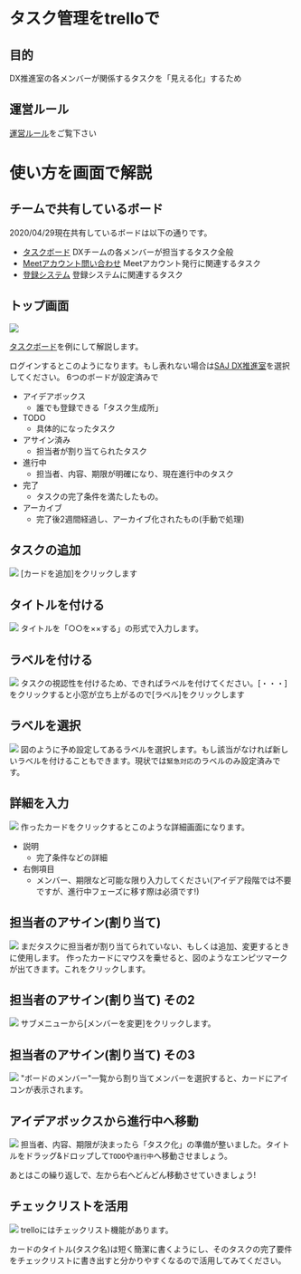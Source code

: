 # タスク管理をtrelloで


## 目的
DX推進室の各メンバーが関係するタスクを「見える化」するため

## 運営ルール
[運営ルール](https://github.com/jt-t/saj-kanban-rules/wiki/DX%E6%8E%A8%E9%80%B2%E5%AE%A4%E3%82%BF%E3%82%B9%E3%82%AF%E7%AE%A1%E7%90%86%E3%83%AB%E3%83%BC%E3%83%AB%E6%A1%88)をご覧下さい

# 使い方を画面で解説

## チームで共有しているボード
2020/04/29現在共有しているボードは以下の通りです。

* [タスクボード](https://trello.com/b/WveLpZEk) DXチームの各メンバーが担当するタスク全般
* [Meetアカウント問い合わせ](https://trello.com/b/7ScwcyPs) Meetアカウント発行に関連するタスク
* [登録システム](https://trello.com/b/P2SEZxwW) 登録システムに関連するタスク

## トップ画面
![](./img/dx_trello1.jpg)

[タスクボード](https://trello.com/b/WveLpZEk)を例にして解説します。

ログインするとこのようになります。もし表れない場合は[SAJ DX推進室](https://trello.com/b/WveLpZEk)を選択してください。
6つのボードが設定済みで

* アイデアボックス
	* 誰でも登録できる「タスク生成所」
* TODO
	* 具体的になったタスク
* アサイン済み
	* 担当者が割り当てられたタスク
* 進行中
	* 担当者、内容、期限が明確になり、現在進行中のタスク
* 完了
	* タスクの完了条件を満たしたもの。
* アーカイブ
	* 完了後2週間経過し、アーカイブ化されたもの(手動で処理)

## タスクの追加
![](./img/dx_trello_add_card.jpg)
[カードを追加]をクリックします

## タイトルを付ける
![](./img/dx_trello2.jpg)
タイトルを「○○を××する」の形式で入力します。

## ラベルを付ける
![](./img/dx_trello3.jpg)
タスクの視認性を付けるため、できればラベルを付けてください。[・・・]をクリックすると小窓が立ち上がるので[ラベル]をクリックします

## ラベルを選択
![](./img/dx_trello4.jpg)
図のように予め設定してあるラベルを選択します。もし該当がなければ新しいラベルを付けることもできます。現状では`緊急対応`のラベルのみ設定済みです。

## 詳細を入力
![](./img/dx_trello5.jpg)
作ったカードをクリックするとこのような詳細画面になります。
* 説明
	* 完了条件などの詳細
* 右側項目
	* メンバー、期限など可能な限り入力してください(アイデア段階では不要ですが、進行中フェーズに移す際は必須です!)

## 担当者のアサイン(割り当て)
![](./img/dx_trello6-1.jpg)
まだタスクに担当者が割り当てられていない、もしくは追加、変更するときに使用します。
作ったカードにマウスを乗せると、図のようなエンピツマークが出てきます。これをクリックします。

## 担当者のアサイン(割り当て) その2
![](./img/dx_trello6.jpg)
サブメニューから[メンバーを変更]をクリックします。

## 担当者のアサイン(割り当て) その3
![](./img/dx_trello7.jpg)
"ボードのメンバー"一覧から割り当てメンバーを選択すると、カードにアイコンが表示されます。

## アイデアボックスから進行中へ移動
![](./img/dx_trello8.jpg)
担当者、内容、期限が決まったら「タスク化」の準備が整いました。タイトルをドラッグ&ドロップして`TODO`や`進行中`へ移動させましょう。

あとはこの繰り返しで、左から右へどんどん移動させていきましょう!

## チェックリストを活用
![](./img/check_list.jpg)
trelloにはチェックリスト機能があります。

カードのタイトル(タスク名)は短く簡潔に書くようにし、そのタスクの完了要件をチェックリストに書き出すと分かりやすくなるので活用してみてください。
